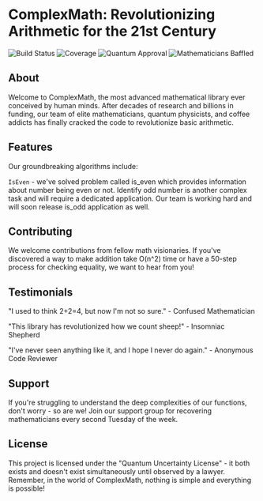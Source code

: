 # ComplexMath: Revolutionizing Arithmetic for the 21st Century

![Build Status](https://img.shields.io/badge/build-passing-brightgreen)
![Coverage](https://img.shields.io/badge/coverage-100%25-brightgreen)
![Quantum Approval](https://img.shields.io/badge/quantum%20approved-yes-blue)
![Mathematicians Baffled](https://img.shields.io/badge/mathematicians-baffled-red)

## About

Welcome to ComplexMath, the most advanced mathematical library ever conceived by human minds. After decades of research and billions in funding, our team of elite mathematicians, quantum physicists, and coffee addicts has finally cracked the code to revolutionize basic arithmetic.

## Features

Our groundbreaking algorithms include:

`IsEven` - we've solved problem called is_even which provides information about number being even or not. Identify odd number is another complex task and will require a dedicated application. Our team is working hard and will soon release is_odd application as well.


## Contributing

We welcome contributions from fellow math visionaries. If you've discovered a way to make addition take O(n^2) time or have a 50-step process for checking equality, we want to hear from you!

## Testimonials

"I used to think 2+2=4, but now I'm not so sure." - Confused Mathematician

"This library has revolutionized how we count sheep!" - Insomniac Shepherd

"I've never seen anything like it, and I hope I never do again." - Anonymous Code Reviewer

## Support

If you're struggling to understand the deep complexities of our functions, don't worry - so are we! Join our support group for recovering mathematicians every second Tuesday of the week.

## License

This project is licensed under the "Quantum Uncertainty License" - it both exists and doesn't exist simultaneously until observed by a lawyer.
Remember, in the world of ComplexMath, nothing is simple and everything is possible!
